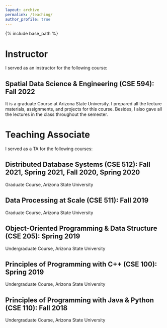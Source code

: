 ```yaml
---
layout: archive
permalink: /teaching/
author_profile: true
---
```


{% include base_path %}

Instructor
======
I served as an instructor for the following course:

Spatial Data Science & Engineering (CSE 594): Fall 2022
------
It is a graduate Course at Arizona State University. I prepared all the lecture materials, assignments, and projects for this course. Besides, I also gave all the lectures in the class throughout the semester.

Teaching Associate
======
I served as a TA for the following courses:

Distributed Database Systems (CSE 512): Fall 2021, Spring 2021, Fall 2020, Spring 2020
------
Graduate Course, Arizona State University

Data Processing at Scale (CSE 511): Fall 2019
------
Graduate Course, Arizona State University

Object-Oriented Programming & Data Structure (CSE 205): Spring 2019
------
Undergraduate Course, Arizona State University

Principles of Programming with C++ (CSE 100): Spring 2019
------
Undergraduate Course, Arizona State University

Principles of Programming with Java & Python (CSE 110): Fall 2018
------
Undergraduate Course, Arizona State University

